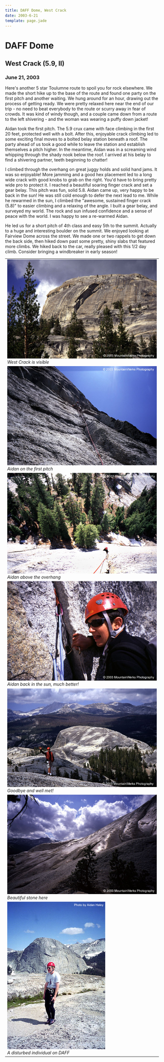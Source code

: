 ```yaml
---
title: DAFF Dome, West Crack
date: 2003-6-21
template: page.jade
---
```


<h1>DAFF Dome</h1>
<h2>West Crack (5.9, II)</h2>
<h3>June 21, 2003</h3>


Here's another 5 star Toulumne route to spoil you for rock elsewhere.
We made the short hike up to the base of the route and found one party
on the first pitch and another waiting. We hung around for an hour,
drawing out the process of getting ready. We were pretty relaxed here
near the end of our trip - no need to beat everybody to the route or
scurry away in fear of crowds. It was kind of windy though, and a couple
came down from a route to the left shivering - and the woman was wearing
a puffy down jacket!


Aidan took the first pitch. The 5.9 crux came with face climbing in the
first 20 feet, protected well with a bolt. After this, enjoyable crack
climbing led to some exciting final moves to a bolted belay station
beneath a roof. The party ahead of us took a good while to leave the
station and establish themselves a pitch higher. In the meantime,
Aidan was in a screaming wind whipping through the shady nook below the roof.
I arrived at his belay to find a shivering partner, teeth beginning to
chatter!



I climbed through the overhang on great juggy holds and solid hand jams.
It was so enjoyable! More jamming and a good hex placement led to a long
wide crack with good knobs to grab on the right. You'd have to bring pretty
wide pro to protect it. I reached a beautiful soaring finger crack and set
a gear belay. This pitch was fun, solid 5.8. Aidan came up, very happy to
be back in the sun! He was still cold enough to defer the next lead to me.
While he rewarmed in the sun, I climbed the "awesome, sustained finger crack
(5.8)" to easier climbing and a relaxing of the angle. I built a gear belay,
and surveyed my world. The rock and sun infused confidence and a sense of
peace with the world. I was happy to see a re-warmed Aidan.


He led us for a short pitch of 4th class and easy 5th to the summit. Actually
to a huge and interesting boulder on the summit. We enjoyed looking at
Fairview Dome across the street. We made one or two rappels to get down
the back side, then hiked down past some pretty, shiny slabs that featured
more climbs. We hiked back to the car, really pleased with this 1/2 day
climb. Consider bringing a windbreaker in early season! 



</td>

<td width="30%" valign=top>
<table>
<tr><td>
<a href="images/daffdome.jpg"><img src="images/daffdome.jpg"></a><br>
<i>West Crack is visible</i>
</td></tr>
<tr><td>
<a href="images/daffp1.jpg"><img src="images/daffp1.jpg"></a><br>
<i>Aidan on the first pitch</i>
</td></tr>
<tr><td>
<a href="images/daffclimb.jpg"><img src="images/daffclimb.jpg"></a><br>
<i>Aidan above the overhang</i>
</td></tr>
<tr><td>
<a href="images/swondaff.jpg"><img src="images/swondaff.jpg"></a><br>
<i>Aidan back in the sun, much better!</i>
</td></tr>
<tr><td>
<a href="images/hullochap.jpg"><img src="images/hullochap.jpg"></a><br>
<i>Goodbye and well met!</i>
</td></tr>
<tr><td>
<a href="images/colorondaff.jpg"><img src="images/colorondaff.jpg"></a><br>
<i>Beautiful stone here</i>
</td></tr>
<tr><td>
<a href="images/ondaff.jpg"><img src="images/ondaff.jpg"></a><br>
<i>A disturbed individual on DAFF</i>
